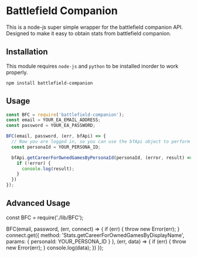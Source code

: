 # Battlefield Companion

This is a node-js super simple wrapper for the battlefield companion API.
Designed to make it easy to obtain stats from battlefield companion.

## Installation

This module requires `node-js` and `python` to be installed inorder to work properly.

```
npm install battlefield-companion
```

## Usage

```javascript
const BFC = require('battlefield-companion');
const email = YOUR_EA_EMAIL_ADDRESS;
const password = YOUR_EA_PASSWORD;

BFC(email, password, (err, bfApi) => {
  // Now you are logged in, so you can use the bfApi object to perform requests
  const personaId = YOUR_PERSONA_ID;

  bfApi.getCareerForOwnedGamesByPersonaId(personaId, (error, result) => {
    if (!error) {
      console.log(result);
    }
  })
});
```

## Advanced Usage

const BFC = require('./lib/BFC');

BFC(email, password, (err, connect) => {
  if (err) {
    throw new Error(err);
  }
  connect.get({
    method: 'Stats.getCareerForOwnedGamesByDisplayName',
    params: {
      personaId: YOUR_PERSONA_ID
    }
  }, (err, data) => {
    if (err) {
      throw new Error(err);
    }
    console.log(data);
  })
});


